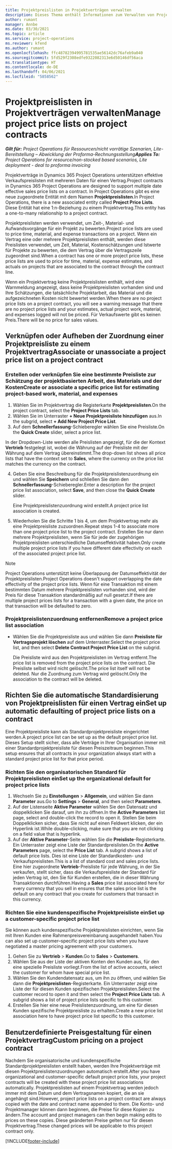 ```yaml
---
title: Projektpreislisten in Projektverträgen verwalten
description: Dieses Thema enthält Informationen zum Verwalten von Projektpreislisten für Projektverträge.
author: rumant
manager: Annbe
ms.date: 03/30/2021
ms.topic: article
ms.service: project-operations
ms.reviewer: kfend
ms.author: rumant
ms.openlocfilehash: ffc48782394995781535ae56142dc76afeb9a040
ms.sourcegitcommit: 5fd529f2308edfe9322082313e6d50146df56aca
ms.translationtype: HT
ms.contentlocale: de-DE
ms.lasthandoff: 04/06/2021
ms.locfileid: "5858562"
---
```

# <a name="manage-project-price-lists-on-project-contracts"></a><span data-ttu-id="10dc0-103">Projektpreislisten in Projektverträgen verwalten</span><span class="sxs-lookup"><span data-stu-id="10dc0-103">Manage project price lists on project contracts</span></span>

<span data-ttu-id="10dc0-104">_**Gilt für:** Project Operations für Ressourcen/nicht vorrätige Szenarien, Lite-Bereitstellung – Abwicklung der Proforma-Rechnungsstellung_</span><span class="sxs-lookup"><span data-stu-id="10dc0-104">_**Applies To:** Project Operations for resource/non-stocked based scenarios, Lite deployment - deal to proforma invoicing_</span></span>

<span data-ttu-id="10dc0-105">Projektverträge in Dynamics 365 Project Operations unterstützen effektive Verkaufspreislisten mit mehreren Daten für einen Vertrag.</span><span class="sxs-lookup"><span data-stu-id="10dc0-105">Project contracts in Dynamics 365 Project Operations are designed to support multiple date effective sales price lists on a contract.</span></span> <span data-ttu-id="10dc0-106">In Project Operations gibt es eine neue zugeordnete Entität mit dem Namen **Projektpreislisten**.</span><span class="sxs-lookup"><span data-stu-id="10dc0-106">In Project Operations, there is a new associated entity called **Project Price Lists**.</span></span> <span data-ttu-id="10dc0-107">Diese Entität hat eine 1:n-Beziehung zu einem Projektvertrag.</span><span class="sxs-lookup"><span data-stu-id="10dc0-107">This entity has a one-to-many relationship to a project contract.</span></span>

<span data-ttu-id="10dc0-108">Projektpreislisten werden verwendet, um Zeit-, Material- und Aufwandsvorgänge für ein Projekt zu bewerten.</span><span class="sxs-lookup"><span data-stu-id="10dc0-108">Project price lists are used to price time, material, and expense transactions on a project.</span></span> <span data-ttu-id="10dc0-109">Wenn ein Vertrag eine oder mehrere Projektpreislisten enthält, werden diese Preislisten verwendet, um Zeit, Material, Kostenschätzungen und Istwerte für Projekte zu bewerten, die dem Vertrag über die Vertragszeile zugeordnet sind.</span><span class="sxs-lookup"><span data-stu-id="10dc0-109">When a contract has one or more project price lists, these price lists are used to price for time, material, expense estimates, and actuals on projects that are associated to the contract through the contract line.</span></span>

<span data-ttu-id="10dc0-110">Wenn ein Projektvertrag keine Projektpreislisten enthält, wird eine Warnmeldung angezeigt, dass keine Projektpreislisten vorhanden sind und Ihre Schätzungen, die tatsächliche Projektarbeit, das Material und die aufgezeichneten Kosten nicht bewertet werden.</span><span class="sxs-lookup"><span data-stu-id="10dc0-110">When there are no project price lists on a project contract, you will see a warning message that there are no project price lists and your estimates, actual project work, material, and expenses logged will not be priced.</span></span> <span data-ttu-id="10dc0-111">Für Verkaufswerte gibt es keinen Preis.</span><span class="sxs-lookup"><span data-stu-id="10dc0-111">There will be no price for sales values.</span></span>

## <a name="associate-or-unassociate-a-project-price-list-on-a-project-contract"></a><span data-ttu-id="10dc0-112">Verknüpfen oder Aufheben der Zuordnung einer Projektpreisliste zu einem Projektvertrag</span><span class="sxs-lookup"><span data-stu-id="10dc0-112">Associate or unassociate a project price list on a project contract</span></span>

### <a name="create-or-associate-a-specific-price-list-for-estimating-project-based-work-material-and-expenses"></a><span data-ttu-id="10dc0-113">Erstellen oder verknüpfen Sie eine bestimmte Preisliste zur Schätzung der projektbasierten Arbeit, des Materials und der Kosten</span><span class="sxs-lookup"><span data-stu-id="10dc0-113">Create or associate a specific price list for estimating project-based work, material, and expenses</span></span>

1. <span data-ttu-id="10dc0-114">Wählen Sie im Projektvertrag die Registerkarte **Projektpreislisten**.</span><span class="sxs-lookup"><span data-stu-id="10dc0-114">On the project contract, select the **Project Price Lists** tab.</span></span>
2. <span data-ttu-id="10dc0-115">Wählen Sie im Unterraster **+ Neue Projektpreisliste hinzufügen** aus.</span><span class="sxs-lookup"><span data-stu-id="10dc0-115">In the subgrid, select **+ Add New Project Price List**.</span></span>
3. <span data-ttu-id="10dc0-116">Auf dem **Schnellerfassung**-Schieberegler wählen Sie eine Preisliste.</span><span class="sxs-lookup"><span data-stu-id="10dc0-116">On the **Quick Create** slider, select a price list.</span></span> 

  <span data-ttu-id="10dc0-117">In der Dropdown-Liste werden alle Preislisten angezeigt, für die der Kontext **Vertrieb** festgelegt ist, wobei die Währung auf der Preisliste mit der Währung auf dem Vertrag übereinstimmt.</span><span class="sxs-lookup"><span data-stu-id="10dc0-117">The drop-down list shows all price lists that have the context set to **Sales**, where the currency on the price list matches the currency on the contract.</span></span>
  
4. <span data-ttu-id="10dc0-118">Geben Sie eine Beschreibung für die Projektpreislistenzuordnung ein und wählen Sie **Speichern** und schließen Sie dann den **Schnellerfassung**-Schieberegler.</span><span class="sxs-lookup"><span data-stu-id="10dc0-118">Enter a description for the project price list association, select **Save**, and then close the **Quick Create** slider.</span></span>

   <span data-ttu-id="10dc0-119">Eine Projektpreislistenzuordnung wird erstellt.</span><span class="sxs-lookup"><span data-stu-id="10dc0-119">A project price list association is created.</span></span>
   
5. <span data-ttu-id="10dc0-120">Wiederholen Sie die Schritte 1 bis 4, um dem Projektvertrag mehr als eine Projektpreisliste zuzuordnen.</span><span class="sxs-lookup"><span data-stu-id="10dc0-120">Repeat steps 1-4 to associate more than one project price list to the project contract.</span></span> <span data-ttu-id="10dc0-121">Erstellen Sie nur dann mehrere Projektpreislisten, wenn Sie für jede der zugehörigen Projektpreislisten unterschiedliche Datumseffektivität haben.</span><span class="sxs-lookup"><span data-stu-id="10dc0-121">Only create multiple project price lists if you have different date effectivity on each of the associated project price list.</span></span>

> [!NOTE]
> <span data-ttu-id="10dc0-122">Project Operations unterstützt keine Überlappung der Datumseffektivität der Projektpreislisten.</span><span class="sxs-lookup"><span data-stu-id="10dc0-122">Project Operations doesn't support overlapping the date effectivity of the project price lists.</span></span> <span data-ttu-id="10dc0-123">Wenn für eine Transaktion mit einem bestimmten Datum mehrere Projektpreislisten vorhanden sind, wird der Preis für diese Transaktion standardmäßig auf null gesetzt.</span><span class="sxs-lookup"><span data-stu-id="10dc0-123">If there are multiple project prices lists for a transaction with a given date, the price on that transaction will be defaulted to zero.</span></span>

### <a name="remove-a-project-price-list-association"></a><span data-ttu-id="10dc0-124">Projektpreislistenzuordnung entfernen</span><span class="sxs-lookup"><span data-stu-id="10dc0-124">Remove a project price list association</span></span>

- <span data-ttu-id="10dc0-125">Wählen Sie die Projektpreisliste aus und wählen Sie dann **Preisliste für Vertragsprojekt löschen** auf dem Unterraster.</span><span class="sxs-lookup"><span data-stu-id="10dc0-125">Select the project price list, and then select **Delete Contract Project Price List** on the subgrid.</span></span> 

  <span data-ttu-id="10dc0-126">Die Preisliste wird aus den Projektpreislisten im Vertrag entfernt.</span><span class="sxs-lookup"><span data-stu-id="10dc0-126">The price list is removed from the project price lists on the contract.</span></span> <span data-ttu-id="10dc0-127">Die Preisliste selbst wird nicht gelöscht.</span><span class="sxs-lookup"><span data-stu-id="10dc0-127">The price list itself will not be deleted.</span></span> <span data-ttu-id="10dc0-128">Nur die Zuordnung zum Vertrag wird gelöscht.</span><span class="sxs-lookup"><span data-stu-id="10dc0-128">Only the association to the contract will be deleted.</span></span>

## <a name="set-up-automatic-defaulting-of-project-price-lists-on-a-contract"></a><span data-ttu-id="10dc0-129">Richten Sie die automatische Standardisierung von Projektpreislisten für einen Vertrag ein</span><span class="sxs-lookup"><span data-stu-id="10dc0-129">Set up automatic defaulting of project price lists on a contract</span></span>

<span data-ttu-id="10dc0-130">Eine Projektpreisliste kann als Standardprojektpreisliste eingerichtet werden.</span><span class="sxs-lookup"><span data-stu-id="10dc0-130">A project price list can be set up as the default project price list.</span></span> <span data-ttu-id="10dc0-131">Dieses Setup stellt sicher, dass alle Verträge in Ihrer Organisation immer mit einer Standardprojektpreisliste für diesen Preiszeitraum beginnen.</span><span class="sxs-lookup"><span data-stu-id="10dc0-131">This setup ensures that all contracts in your organization always start with a standard project price list for that price period.</span></span>

### <a name="set-up-the-organizational-default-for-project-price-lists"></a><span data-ttu-id="10dc0-132">Richten Sie den organisatorischen Standard für Projektpreislisten ein</span><span class="sxs-lookup"><span data-stu-id="10dc0-132">Set up the organizational default for project price lists</span></span>

1. <span data-ttu-id="10dc0-133">Wechseln Sie zu **Einstellungen** > **Allgemein**, und wählen Sie dann **Parameter** aus.</span><span class="sxs-lookup"><span data-stu-id="10dc0-133">Go to **Settings** > **General**, and then select **Parameters**.</span></span>
2. <span data-ttu-id="10dc0-134">Auf der Listenseite **Aktive Parameter** wählen Sie den Datensatz und doppelklicken Sie darauf, um ihn zu öffnen.</span><span class="sxs-lookup"><span data-stu-id="10dc0-134">In the **Active Parameters** list page, select and double-click the record to open it.</span></span> <span data-ttu-id="10dc0-135">Stellen Sie beim Doppelklicken sicher, dass Sie nicht auf einen Feldwert klicken, der ein Hyperlink ist.</span><span class="sxs-lookup"><span data-stu-id="10dc0-135">While double–clicking, make sure that you are not clicking on a field value that is hyperlink.</span></span> 
3. <span data-ttu-id="10dc0-136">Auf der **Aktive Parameter**-Seite wählen Sie die **Preisliste**-Registerkarte. Ein Unterraster zeigt eine Liste der Standardpreislisten.</span><span class="sxs-lookup"><span data-stu-id="10dc0-136">On the **Active Parameters** page, select the **Price List** tab. A subgrid shows a list of default price lists.</span></span> <span data-ttu-id="10dc0-137">Dies ist eine Liste der Standardkosten- und Verkaufspreislisten.</span><span class="sxs-lookup"><span data-stu-id="10dc0-137">This is a list of standard cost and sales price lists.</span></span> <span data-ttu-id="10dc0-138">Eine hier zugeordnete **Vertrieb**-Preisliste für jede Währung, in der Sie verkaufen, stellt sicher, dass die Verkaufspreisliste der Standard für jeden Vertrag ist, den Sie für Kunden erstellen, die in dieser Währung Transaktionen durchführen.</span><span class="sxs-lookup"><span data-stu-id="10dc0-138">Having a **Sales** price list associated here for every currency that you sell in ensures that the sales price list is the default on any contract that you create for customers that transact in this currency.</span></span>

### <a name="set-up-a-customer-specific-project-price-list"></a><span data-ttu-id="10dc0-139">Richten Sie eine kundenspezifische Projektpreisliste ein</span><span class="sxs-lookup"><span data-stu-id="10dc0-139">Set up a customer-specific project price list</span></span>

<span data-ttu-id="10dc0-140">Sie können auch kundenspezifische Projektpreislisten einrichten, wenn Sie mit Ihren Kunden eine Rahmenpreisvereinbarung ausgehandelt haben.</span><span class="sxs-lookup"><span data-stu-id="10dc0-140">You can also set up customer–specific project price lists when you have negotiated a master pricing agreement with your customers.</span></span>

1. <span data-ttu-id="10dc0-141">Gehen Sie zu **Vertrieb** > **Kunden**.</span><span class="sxs-lookup"><span data-stu-id="10dc0-141">Go to **Sales** > **Customers**.</span></span>
2. <span data-ttu-id="10dc0-142">Wählen Sie aus der Liste der aktiven Konten den Kunden aus, für den eine spezielle Preisliste vorliegt.</span><span class="sxs-lookup"><span data-stu-id="10dc0-142">From the list of active accounts, select the customer for whom have special price list.</span></span>
3. <span data-ttu-id="10dc0-143">Wählen Sie den Kundendatensatz aus, um ihn zu öffnen, und wählen Sie dann die **Projektpreislisten**-Registerkarte. Ein Unterraster zeigt eine Liste der für diesen Kunden spezifischen Projektpreislisten.</span><span class="sxs-lookup"><span data-stu-id="10dc0-143">Select the customer record to open it and then select the **Project Price Lists** tab. A subgrid shows a list of project price lists specific to this customer.</span></span> 
4. <span data-ttu-id="10dc0-144">Erstellen Sie hier eine neue Preislistenzuordnung, um eine für diesen Kunden spezifische Projektpreisliste zu erhalten.</span><span class="sxs-lookup"><span data-stu-id="10dc0-144">Create a new price list association here to have project price list specific to this customer.</span></span>

## <a name="custom-pricing-on-a-project-contract"></a><span data-ttu-id="10dc0-145">Benutzerdefinierte Preisgestaltung für einen Projektvertrag</span><span class="sxs-lookup"><span data-stu-id="10dc0-145">Custom pricing on a project contract</span></span>

<span data-ttu-id="10dc0-146">Nachdem Sie organisatorische und kundenspezifische Standardprojektpreislisten erstellt haben, werden Ihre Projektverträge mit diesen Projektpreislistenzuordnungen automatisch erstellt.</span><span class="sxs-lookup"><span data-stu-id="10dc0-146">After you have organizational and customer-specific default project price lists, your project contracts will be created with these project price list associations automatically.</span></span> <span data-ttu-id="10dc0-147">Projektpreislisten auf einem Projektvertrag werden jedoch immer mit dem Datum und dem Vertragsnamen kopiert, die an sie angehängt sind.</span><span class="sxs-lookup"><span data-stu-id="10dc0-147">However, project price lists on a project contract are always copied with the date and contract name appended to them.</span></span> <span data-ttu-id="10dc0-148">Die Konto- und Projektmanager können dann beginnen, die Preise für diese Kopien zu ändern.</span><span class="sxs-lookup"><span data-stu-id="10dc0-148">The account and project managers can then begin making edits to prices on these copies.</span></span> <span data-ttu-id="10dc0-149">Diese geänderten Preise gelten nur für diesen Projektvertrag.</span><span class="sxs-lookup"><span data-stu-id="10dc0-149">These changed prices will be applicable to this project contract only.</span></span>


[!INCLUDE[footer-include](../includes/footer-banner.md)]
